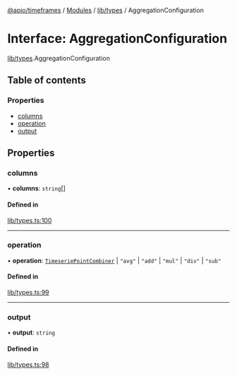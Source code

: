 [@apio/timeframes](../README.md) / [Modules](../modules.md) / [lib/types](../modules/lib_types.md) / AggregationConfiguration

# Interface: AggregationConfiguration

[lib/types](../modules/lib_types.md).AggregationConfiguration

## Table of contents

### Properties

- [columns](lib_types.AggregationConfiguration.md#columns)
- [operation](lib_types.AggregationConfiguration.md#operation)
- [output](lib_types.AggregationConfiguration.md#output)

## Properties

### columns

• **columns**: `string`[]

#### Defined in

[lib/types.ts:100](https://github.com/fatmatto/timeframes/blob/497de10/src/lib/types.ts#L100)

___

### operation

• **operation**: [`TimeseriePointCombiner`](../modules/lib_types.md#timeseriepointcombiner) \| ``"avg"`` \| ``"add"`` \| ``"mul"`` \| ``"div"`` \| ``"sub"``

#### Defined in

[lib/types.ts:99](https://github.com/fatmatto/timeframes/blob/497de10/src/lib/types.ts#L99)

___

### output

• **output**: `string`

#### Defined in

[lib/types.ts:98](https://github.com/fatmatto/timeframes/blob/497de10/src/lib/types.ts#L98)
